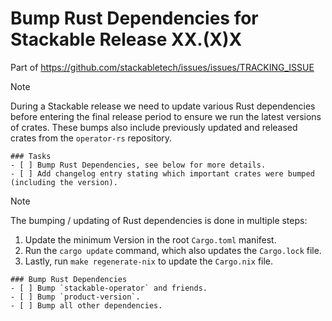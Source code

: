 # Bump Rust Dependencies for Stackable Release XX.(X)X

<!--
    Make sure to update the link in 'issues/.github/ISSUE_TEMPLATE/pre-release-operator-rust-deps.md'
    when you rename this file.
-->

<!--
    Replace 'TRACKING_ISSUE' with the applicable release tracking issue number.
-->

Part of <https://github.com/stackabletech/issues/issues/TRACKING_ISSUE>

> [!NOTE]
> During a Stackable release we need to update various Rust dependencies before
> entering the final release period to ensure we run the latest versions of
> crates. These bumps also include previously updated and released crates from
> the `operator-rs` repository.

```[tasklist]
### Tasks
- [ ] Bump Rust Dependencies, see below for more details.
- [ ] Add changelog entry stating which important crates were bumped (including the version).
```

> [!NOTE]
> The bumping / updating of Rust dependencies is done in multiple steps:
>
> 1. Update the minimum Version in the root `Cargo.toml` manifest.
> 2. Run the `cargo update` command, which also updates the `Cargo.lock` file.
> 3. Lastly, run `make regenerate-nix` to update the `Cargo.nix` file.

```[tasklist]
### Bump Rust Dependencies
- [ ] Bump `stackable-operator` and friends.
- [ ] Bump `product-version`.
- [ ] Bump all other dependencies.
```
